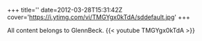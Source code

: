 +++
title=''
date=2012-03-28T15:31:42Z
cover='https://i.ytimg.com/vi/TMGYgx0kTdA/sddefault.jpg'
+++

All content belongs to GlennBeck.
{{< youtube TMGYgx0kTdA >}}
